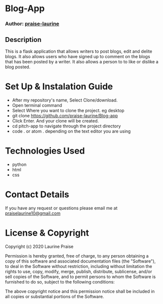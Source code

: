 # Blog-App

### Author: [praise-laurine](https://github.com/praise-laurine)

## Description
This is a flask application that allows writers to post blogs, edit and delite blogs. It also allows users who have signed up to comment on the blogs that has been posted by a writer. It also allows a person to to like or dislike a blog posted.

# Set Up & Instalation Guide
- After my repository's name, Select Clone/download.
- Open terminal command
- Select Where you want to clone the project. eg desktop
- git clone https://github.com/praise-laurine/Blog-app
- Click Enter. And your clone will be created.
- cd pitch-app to navigate through the project directory
- code . or atom . depending on the text editor you are using

# Technologies Used
- python 
- html
- css

# Contact Details
If you have any request or questions please email me at praiselaurine10@gmail.com

# License & Copyright
Copyright (c) 2020 Laurine Praise

Permission is hereby granted, free of charge, to any person obtaining a copy of this software and associated documentation files (the "Software"), to deal in the Software without restriction, including without limitation the rights to use, copy, modify, merge, publish, distribute, sublicense, and/or sell copies of the Software, and to permit persons to whom the Software is furnished to do so, subject to the following conditions:

The above copyright notice and this permission notice shall be included in all copies or substantial portions of the Software.